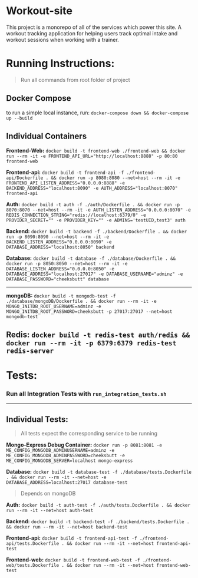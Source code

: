 # Workout-site

This project is a monorepo of all of the services which power this site. 
A workout tracking application for helping users track optimal intake and workout sessions when working with a trainer.


# Running Instructions:
> Run all commands from root folder of project  

## Docker Compose
to run a simple local instance, run: `docker-compose down && docker-compose up --build`  


## Individual Containers
**Frontend-Web:** `docker build -t frontend-web ./frontend-web && docker run --rm -it -e FRONTEND_API_URL="http://localhost:8888" -p 80:80 frontend-web`

**Frontend-api:** `docker build -t frontend-api -f ./frontend-api/Dockerfile . && docker run -p 8080:8080 --net=host --rm -it -e FRONTEND_API_LISTEN_ADDRESS="0.0.0.0:8888" -e BACKEND_ADDRESS="localhost:8090" -e AUTH_ADDRESS="localhost:8070" frontend-api`

**Auth:** `docker build -t auth -f ./auth/Dockerfile . && docker run -p 8070:8070 --net=host --rm -it -e AUTH_LISTEN_ADDRESS="0.0.0.0:8070" -e REDIS_CONNECTION_STRING="redis://localhost:6379/0" -e PROVIDER_SECRET="" -e PROVIDER_KEY="" -e ADMINS='testUID,test3' auth`

**Backend:** `docker build -t backend -f ./backend/Dockerfile . && docker run -p 8090:8090 --net=host --rm -it -e BACKEND_LISTEN_ADDRESS="0.0.0.0:8090" -e DATABASE_ADDRESS="localhost:8050" backend`

**Database:** `docker build -t database -f ./database/Dockerfile . && docker run -p 8050:8050 --net=host --rm -it -e DATABASE_LISTEN_ADDRESS="0.0.0.0:8050" -e DATABASE_ADDRESS="localhost:27017" -e DATABASE_USERNAME="adminz" -e DATABASE_PASSWORD="cheeksbutt" database`

---
**mongoDB:** `docker build -t mongodb-test -f ./database/mongoDB/Dockerfile . && docker run --rm -it -e MONGO_INITDB_ROOT_USERNAME=adminz -e MONGO_INITDB_ROOT_PASSWORD=cheeksbutt -p 27017:27017 --net=host mongodb-test`

**Redis:** `docker build -t redis-test auth/redis && docker run --rm -it -p 6379:6379 redis-test redis-server`
---

# Tests:
### Run all Integration Tests with `run_integration_tests.sh`  

---
## Individual Tests:
> All tests expect the corresponding service to be running

**Mongo-Express Debug Container:** `docker run -p 8081:8081 -e ME_CONFIG_MONGODB_ADMINUSERNAME=adminz -e ME_CONFIG_MONGODB_ADMINPASSWORD=cheeksbutt -e ME_CONFIG_MONGODB_SERVER=localhost mongo-express`

**Database:** `docker build -t database-test -f ./database/tests.Dockerfile . && docker run --rm -it --net=host -e DATABASE_ADDRESS=localhost:27017 database-test`  
> Depends on mongoDB

**Auth:** `docker build -t auth-test -f ./auth/tests.Dockerfile . && docker run --rm -it --net=host auth-test`  

**Backend:** `docker build -t backend-test -f ./backend/tests.Dockerfile . && docker run --rm -it --net=host backend-test`

**Frontend-api:** `docker build -t frontend-api-test -f ./frontend-api/tests.Dockerfile . && docker run --rm -it --net=host frontend-api-test`  

**Frontend-web:** `docker build -t frontend-web-test -f ./frontend-web/tests.Dockerfile . && docker run --rm -it --net=host frontend-web-test` 

